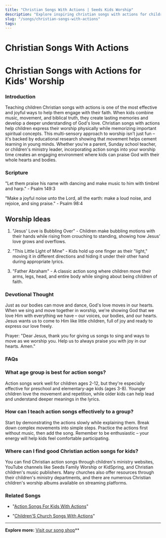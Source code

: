```yaml
---
title: "Christian Songs With Actions | Seeds Kids Worship"
description: "Explore inspiring christian songs with actions for children's worship and faith development. Biblical music resources for families and ministry."
slug: "/songs/christian-songs-with-actions"
tags:
---
```


# Christian Songs With Actions

# Christian Songs with Actions for Kids' Worship

### Introduction
Teaching children Christian songs with actions is one of the most effective and joyful ways to help them engage with their faith. When kids combine music, movement, and biblical truth, they create lasting memories and develop a deeper understanding of God's love. Christian songs with actions help children express their worship physically while memorizing important spiritual concepts. This multi-sensory approach to worship isn't just fun – it's backed by educational research showing that movement helps cement learning in young minds. Whether you're a parent, Sunday school teacher, or children's ministry leader, incorporating action songs into your worship time creates an engaging environment where kids can praise God with their whole hearts and bodies.

### Scripture
"Let them praise his name with dancing and make music to him with timbrel and harp." - Psalm 149:3

"Make a joyful noise unto the Lord, all the earth: make a loud noise, and rejoice, and sing praise." - Psalm 98:4

## Worship Ideas
1. "Jesus' Love is Bubbling Over" - Children make bubbling motions with their hands while rising from crouching to standing, showing how Jesus' love grows and overflows.

2. "This Little Light of Mine" - Kids hold up one finger as their "light," moving it in different directions and hiding it under their other hand during appropriate lyrics.

3. "Father Abraham" - A classic action song where children move their arms, legs, head, and entire body while singing about being children of faith.

### Devotional Thought
Just as our bodies can move and dance, God's love moves in our hearts. When we sing and move together in worship, we're showing God that we love Him with everything we have – our voices, our bodies, and our hearts. Jesus wants us to come to Him like little children, full of joy and ready to express our love freely.

Prayer: "Dear Jesus, thank you for giving us songs to sing and ways to move as we worship you. Help us to always praise you with joy in our hearts. Amen."

### FAQs

### What age group is best for action songs?
Action songs work well for children ages 2-12, but they're especially effective for preschool and elementary-age kids (ages 3-8). Younger children love the movement and repetition, while older kids can help lead and understand deeper meanings in the lyrics.

### How can I teach action songs effectively to a group?
Start by demonstrating the actions slowly while explaining them. Break down complex movements into simple steps. Practice the actions first without music, then add the song. Remember to be enthusiastic – your energy will help kids feel comfortable participating.

### Where can I find good Christian action songs for kids?
You can find Christian action songs through children's ministry websites, YouTube channels like Seeds Family Worship or KidSpring, and Christian children's music publishers. Many churches also offer resources through their children's ministry departments, and there are numerous Christian children's worship albums available on streaming platforms.

### Related Songs

- "[Action Songs For Kids With Actions](/songs/action-songs-for-kids-with-actions/)"

- "[Children'S Church Songs With Actions](/songs/children-s-church-songs-with-actions/)"

---

**Explore more:** [Visit our song shop](https://seedskidsworship.com/shop)**

<!-- Schema Markup -->
<script type="application/ld+json">
{
  "@context": "https://schema.org",
  "@type": "MusicRecording",
  "name": "Christian Songs With Actions",
  "byArtist": {
    "@type": "MusicGroup",
    "name": "Seeds Kids Worship"
  },
  "isFamilyFriendly": true,
  "url": "https://seedskidsworship.com/songs/christian-songs-with-actions/"
}
</script>